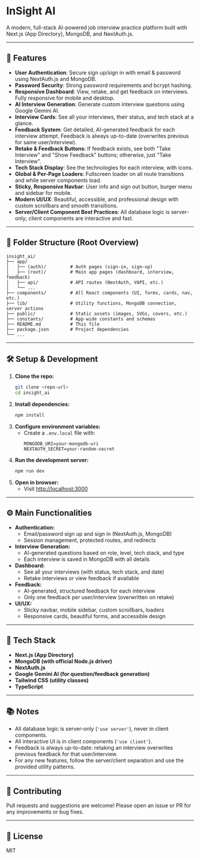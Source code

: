# InSight AI

A modern, full-stack AI-powered job interview practice platform built with Next.js (App Directory), MongoDB, and NextAuth.js.

---

## 🚀 Features

- **User Authentication**: Secure sign up/sign in with email & password using NextAuth.js and MongoDB.
- **Password Security**: Strong password requirements and bcrypt hashing.
- **Responsive Dashboard**: View, retake, and get feedback on interviews. Fully responsive for mobile and desktop.
- **AI Interview Generation**: Generate custom interview questions using Google Gemini AI.
- **Interview Cards**: See all your interviews, their status, and tech stack at a glance.
- **Feedback System**: Get detailed, AI-generated feedback for each interview attempt. Feedback is always up-to-date (overwrites previous for same user/interview).
- **Retake & Feedback Buttons**: If feedback exists, see both "Take Interview" and "Show Feedback" buttons; otherwise, just "Take Interview".
- **Tech Stack Display**: See the technologies for each interview, with icons.
- **Global & Per-Page Loaders**: Fullscreen loader on all route transitions and while server components load.
- **Sticky, Responsive Navbar**: User info and sign out button, burger menu and sidebar for mobile.
- **Modern UI/UX**: Beautiful, accessible, and professional design with custom scrollbars and smooth transitions.
- **Server/Client Component Best Practices**: All database logic is server-only; client components are interactive and fast.

---

## 📁 Folder Structure (Root Overview)

```
insight_ai/
├── app/
│   ├── (auth)/         # Auth pages (sign-in, sign-up)
│   ├── (root)/         # Main app pages (dashboard, interview, feedback)
│   ├── api/            # API routes (NextAuth, VAPI, etc.)
│   └── ...
├── components/         # All React components (UI, forms, cards, nav, etc.)
├── lib/                # Utility functions, MongoDB connection, server actions
├── public/             # Static assets (images, SVGs, covers, etc.)
├── constants/          # App-wide constants and schemas
├── README.md           # This file
├── package.json        # Project dependencies
└── ...
```

---

## 🛠️ Setup & Development

1. **Clone the repo:**
   ```bash
   git clone <repo-url>
   cd insight_ai
   ```
2. **Install dependencies:**
   ```bash
   npm install
   ```
3. **Configure environment variables:**
   - Create a `.env.local` file with:
     ```
     MONGODB_URI=your-mongodb-uri
     NEXTAUTH_SECRET=your-random-secret
     ```
4. **Run the development server:**
   ```bash
   npm run dev
   ```
5. **Open in browser:**
   - Visit [http://localhost:3000](http://localhost:3000)

---

## ⚙️ Main Functionalities

- **Authentication:**
  - Email/password sign up and sign in (NextAuth.js, MongoDB)
  - Session management, protected routes, and redirects
- **Interview Generation:**
  - AI-generated questions based on role, level, tech stack, and type
  - Each interview is saved in MongoDB with all details
- **Dashboard:**
  - See all your interviews (with status, tech stack, and date)
  - Retake interviews or view feedback if available
- **Feedback:**
  - AI-generated, structured feedback for each interview
  - Only one feedback per user/interview (overwritten on retake)
- **UI/UX:**
  - Sticky navbar, mobile sidebar, custom scrollbars, loaders
  - Responsive cards, beautiful forms, and accessible design

---

## 🧩 Tech Stack
- **Next.js (App Directory)**
- **MongoDB (with official Node.js driver)**
- **NextAuth.js**
- **Google Gemini AI (for question/feedback generation)**
- **Tailwind CSS (utility classes)**
- **TypeScript**

---

## 📚 Notes
- All database logic is server-only (`'use server'`), never in client components.
- All interactive UI is in client components (`'use client'`).
- Feedback is always up-to-date: retaking an interview overwrites previous feedback for that user/interview.
- For any new features, follow the server/client separation and use the provided utility patterns.

---

## 🤝 Contributing
Pull requests and suggestions are welcome! Please open an issue or PR for any improvements or bug fixes.

---

## 📄 License
MIT

